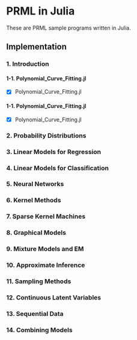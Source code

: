 # PRML in Julia
These are PRML sample programs written in Julia.


## Implementation


### 1. Introduction

#### 1-1. Polynomial_Curve_Fitting.jl
- [x] Polynomial_Curve_Fitting.jl

#### 1-1. Polynomial_Curve_Fitting.jl
- [x] Polynomial_Curve_Fitting.jl


### 2. Probability Distributions


### 3. Linear Models for Regression


### 4. Linear Models for Classification


### 5. Neural Networks


### 6. Kernel Methods


### 7. Sparse Kernel Machines


### 8. Graphical Models


### 9. Mixture Models and EM


### 10. Approximate Inference


### 11. Sampling Methods


### 12. Continuous Latent Variables


### 13. Sequential Data


### 14. Combining Models
